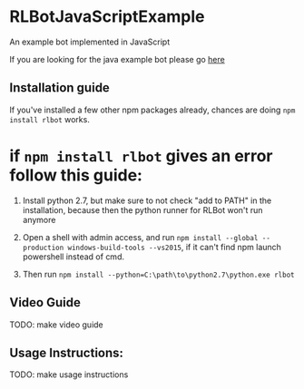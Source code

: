 # RLBotJavaScriptExample
An example bot implemented in JavaScript

If you are looking for the java example bot please go [here](https://github.com/RLBot/RLBotJavaExample)

## Installation guide

If you've installed a few other npm packages already, chances are doing `npm install rlbot` works.

# if `npm install rlbot` gives an error follow this guide:

1. Install python 2.7, but make sure to not check "add to PATH" in the installation, because then the python runner for RLBot won't run anymore

2. Open a shell with admin access, and run `npm install --global --production windows-build-tools --vs2015`, if it can't find npm launch powershell instead of cmd.

3. Then run `npm install --python=C:\path\to\python2.7\python.exe rlbot`

## Video Guide

TODO: make video guide

## Usage Instructions:

TODO: make usage instructions
